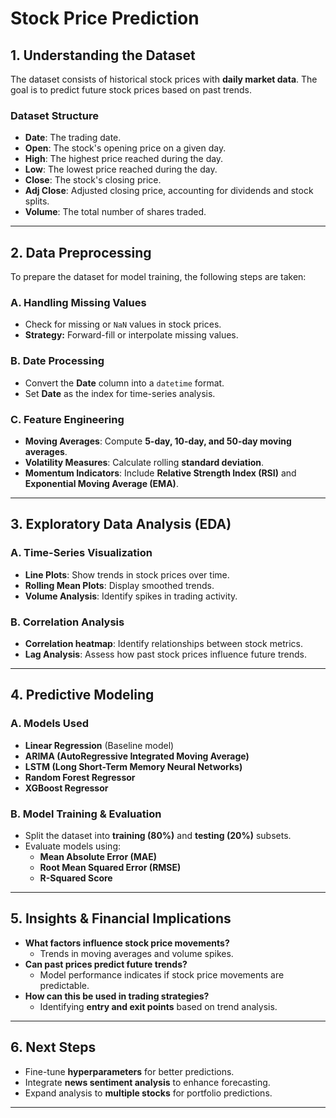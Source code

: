# **Stock Price Prediction**

## **1. Understanding the Dataset**
The dataset consists of historical stock prices with **daily market data**. The goal is to predict future stock prices based on past trends.

### **Dataset Structure**
- **Date**: The trading date.
- **Open**: The stock's opening price on a given day.
- **High**: The highest price reached during the day.
- **Low**: The lowest price reached during the day.
- **Close**: The stock's closing price.
- **Adj Close**: Adjusted closing price, accounting for dividends and stock splits.
- **Volume**: The total number of shares traded.

---

## **2. Data Preprocessing**
To prepare the dataset for model training, the following steps are taken:

### **A. Handling Missing Values**
- Check for missing or `NaN` values in stock prices.
- **Strategy:** Forward-fill or interpolate missing values.

### **B. Date Processing**
- Convert the **Date** column into a `datetime` format.
- Set **Date** as the index for time-series analysis.

### **C. Feature Engineering**
- **Moving Averages**: Compute **5-day, 10-day, and 50-day moving averages**.
- **Volatility Measures**: Calculate rolling **standard deviation**.
- **Momentum Indicators**: Include **Relative Strength Index (RSI)** and **Exponential Moving Average (EMA)**.

---

## **3. Exploratory Data Analysis (EDA)**
### **A. Time-Series Visualization**
- **Line Plots**: Show trends in stock prices over time.
- **Rolling Mean Plots**: Display smoothed trends.
- **Volume Analysis**: Identify spikes in trading activity.

### **B. Correlation Analysis**
- **Correlation heatmap**: Identify relationships between stock metrics.
- **Lag Analysis**: Assess how past stock prices influence future trends.

---

## **4. Predictive Modeling**
### **A. Models Used**
- **Linear Regression** (Baseline model)
- **ARIMA (AutoRegressive Integrated Moving Average)**
- **LSTM (Long Short-Term Memory Neural Networks)**
- **Random Forest Regressor**
- **XGBoost Regressor**

### **B. Model Training & Evaluation**
- Split the dataset into **training (80%)** and **testing (20%)** subsets.
- Evaluate models using:
  - **Mean Absolute Error (MAE)**
  - **Root Mean Squared Error (RMSE)**
  - **R-Squared Score**

---

## **5. Insights & Financial Implications**
- **What factors influence stock price movements?**
  - Trends in moving averages and volume spikes.
- **Can past prices predict future trends?**
  - Model performance indicates if stock price movements are predictable.
- **How can this be used in trading strategies?**
  - Identifying **entry and exit points** based on trend analysis.

---

## **6. Next Steps**
- Fine-tune **hyperparameters** for better predictions.
- Integrate **news sentiment analysis** to enhance forecasting.
- Expand analysis to **multiple stocks** for portfolio predictions.

---
